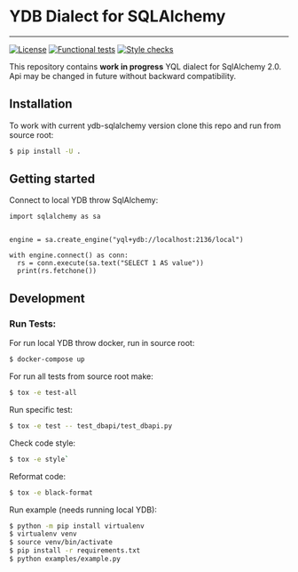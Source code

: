 # YDB Dialect for SQLAlchemy
---
[![License](https://img.shields.io/badge/License-Apache%202.0-blue.svg)](https://github.com/ydb-platform/ydb-sqlalchemy/blob/main/LICENSE)
[![Functional tests](https://github.com/ydb-platform/ydb-sqlalchemy/actions/workflows/tests.yml/badge.svg)](https://github.com/ydb-platform/ydb-sqlalchemy/actions/workflows/tests.yml)
[![Style checks](https://github.com/ydb-platform/ydb-sqlalchemy/actions/workflows/style.yml/badge.svg)](https://github.com/ydb-platform/ydb-sqlalchemy/actions/workflows/style.yml)

This repository contains __work in progress__ YQL dialect for SqlAlchemy 2.0.
Api may be changed in future without backward compatibility.

## Installation
To work with current ydb-sqlalchemy version clone this repo and run from source root:

```bash
$ pip install -U .
```

## Getting started

Connect to local YDB throw SqlAlchemy:

```python3
import sqlalchemy as sa


engine = sa.create_engine("yql+ydb://localhost:2136/local")

with engine.connect() as conn:
  rs = conn.execute(sa.text("SELECT 1 AS value"))
  print(rs.fetchone())

```

## Development

### Run Tests:

For run local YDB throw docker, run in source root:
```bash
$ docker-compose up
```

For run all tests from source root make:
```bash
$ tox -e test-all
```

Run specific test:
```bash
$ tox -e test -- test_dbapi/test_dbapi.py
```

Check code style:
```bash
$ tox -e style`
```

Reformat code:
```bash
$ tox -e black-format
```

Run example (needs running local YDB):
```bash
$ python -m pip install virtualenv
$ virtualenv venv
$ source venv/bin/activate
$ pip install -r requirements.txt
$ python examples/example.py
```

